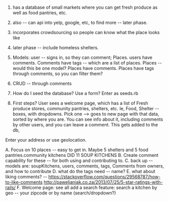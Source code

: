 
1. has a database of small markets where you can get fresh produce as well as food pantries, etc. 

2. also -- can api into yelp, google, etc, to find more -- later phase. 

3. incorporates crowdsourcing so people can know what the place looks like 

4. later phase -- include homeless shelters.

5. Models: user -- signs in, so they can comment; Places. users have comments. Comments have tags -- which are a list of places. Places -- would this be one model?  Places have comments. Places have tags through comments, so you can filter them? 

6. CRUD -- through comments 
 
7. How do I seed the database? 
Use a form? 
Enter as seeds.rb


8. First steps? User sees a welcome page, which has a list of Fresh produce stores, community pantries, shelters, etc. Ie, Food, Shelter -- boxes, with dropdowns. Pick one --> goes to new page with that data, sorted by where you are. You can see info about it, including comments by other users, and you can leave a comment. This gets added to the db, 

Enter your address or use geolocation.  


A. Focus on 10 places -- easy to get in. Maybe 5 shelters and 5 food pantries.community kitchens DID 11 SOUP KITCHENS
B. Create comment capability for these -- for both using and contributing to. 
C. back up -- models are: soupKitchens, users, comments, tags, Comments from owners, and how to contribute 
D. what do the tags need -- name? 
E. what about liking comments? -- https://stackoverflow.com/questions/29568787/how-to-like-comments
http://paweljaniak.co.za/2013/07/25/5-star-ratings-with-rails/
F. Welcome page: see all 
	add a search feature: 
	search a kitchen 
	by geo -- your zipcode or by name (search/dropdown?)


<!-- 
<h3>To leave a comment: <%= link_to 'Signup' signup_path %>, <%= link_to "Login" login_path %> </h3>

 -->


